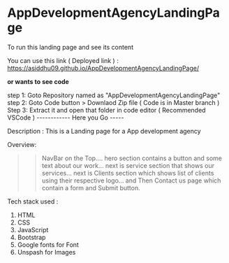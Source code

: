 # AppDevelopmentAgencyLandingPage

To run this landing page and see its content

You can use this link ( Deployed link ) : https://asiddhu09.github.io/AppDevelopmentAgencyLandingPage/

**or wants to see code**

step 1: Goto Repository named as "AppDevelopmentAgencyLandingPage"
step 2: Goto Code button > Downlaod Zip file ( Code is in Master branch )
Step 3: Extract it and open that folder in code editor ( Recommended VSCode )
 ------------ Here you Go -----



 Description :
 This is a Landing page for a App development agency

 Overview: 
 >>NavBar on the Top....
 >>  hero section contains a button and some text about our work...
 >>next is service section that shows our services...
 >next is Clients section which shows list of clients using their respective logo...
 >>and Then Contact us page which contain a form and Submit button. 

 Tech stack used :
1. HTML
2. CSS
3. JavaScript
4. Bootstrap
5. Google fonts for Font
6. Unspash for Images
 
